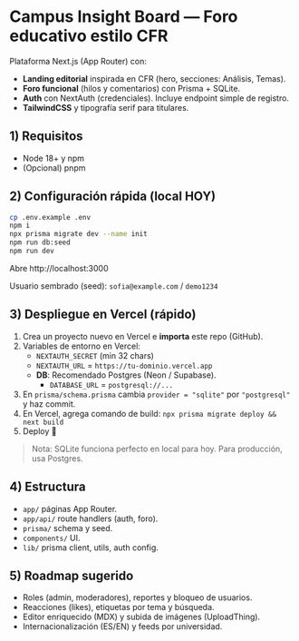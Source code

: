 # Campus Insight Board — Foro educativo estilo CFR

Plataforma Next.js (App Router) con:
- **Landing editorial** inspirada en CFR (hero, secciones: Análisis, Temas).
- **Foro funcional** (hilos y comentarios) con Prisma + SQLite.
- **Auth** con NextAuth (credenciales). Incluye endpoint simple de registro.
- **TailwindCSS** y tipografía serif para titulares.

## 1) Requisitos
- Node 18+ y npm
- (Opcional) pnpm

## 2) Configuración rápida (local HOY)
```bash
cp .env.example .env
npm i
npx prisma migrate dev --name init
npm run db:seed
npm run dev
```
Abre http://localhost:3000

Usuario sembrado (seed): `sofia@example.com` / `demo1234`

## 3) Despliegue en Vercel (rápido)
1. Crea un proyecto nuevo en Vercel e **importa** este repo (GitHub).
2. Variables de entorno en Vercel:
   - `NEXTAUTH_SECRET` (min 32 chars)
   - `NEXTAUTH_URL` = `https://tu-dominio.vercel.app`
   - **DB**: Recomendado Postgres (Neon / Supabase).
     - `DATABASE_URL` = `postgresql://...`
3. En `prisma/schema.prisma` cambia `provider = "sqlite"` por `"postgresql"` y haz commit.
4. En Vercel, agrega comando de build: `npx prisma migrate deploy && next build`
5. Deploy 🎉

> Nota: SQLite funciona perfecto en local para hoy. Para producción, usa Postgres.

## 4) Estructura
- `app/` páginas App Router.
- `app/api/` route handlers (auth, foro).
- `prisma/` schema y seed.
- `components/` UI.
- `lib/` prisma client, utils, auth config.

## 5) Roadmap sugerido
- Roles (admin, moderadores), reportes y bloqueo de usuarios.
- Reacciones (likes), etiquetas por tema y búsqueda.
- Editor enriquecido (MDX) y subida de imágenes (UploadThing).
- Internacionalización (ES/EN) y feeds por universidad.
